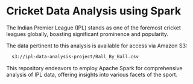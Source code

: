 
# Cricket Data Analysis using Spark

The Indian Premier League (IPL) stands as one of the foremost cricket leagues globally, boasting significant prominence and popularity.

The data pertinent to this analysis is available for access via Amazon S3:

```bash
  s3://ipl-data-analysis-project/Ball_By_Ball.csv
```

This repository endeavors to employ Apache Spark for comprehensive analysis of IPL data, offering insights into various facets of the sport.